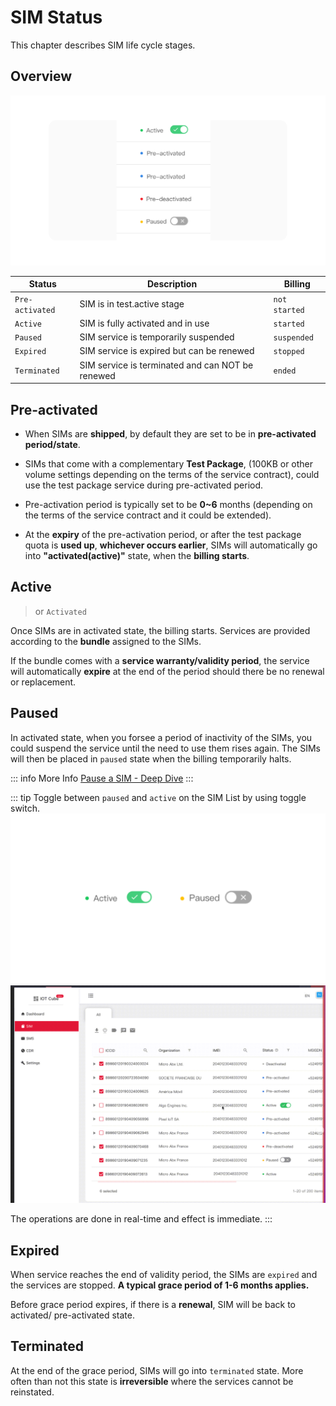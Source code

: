 # SIM Status


This chapter describes SIM life cycle stages.

## Overview
![all states](/states.png)

| Status        | Description           | Billing  |
| ------------- |-------------| -----|
| `Pre-activated`     | SIM is in test.active stage | `not started` |
| `Active`     | SIM is fully activated and in use | `started` |
| `Paused`     | SIM service is temporarily suspended | `suspended` |
| `Expired`     | SIM service is expired but can be renewed | `stopped` |
| `Terminated`     | SIM service is terminated and can NOT be renewed | `ended` |



## Pre-activated

* When SIMs are **shipped**, by default they are set to be in **pre-activated period/state**.

* SIMs that come with a complementary **Test Package**, (100KB or other volume settings depending on the terms of the service contract), could use the test package service during pre-activated period.

* Pre-activation period is typically set to be **0~6** months (depending on the terms of the service contract and it could be extended).

* At the **expiry** of the pre-activation period, or after the test package quota is **used up**, **whichever occurs earlier**, SIMs will automatically go into **"activated(active)"** state, when the **billing starts**.

## Active
> or `Activated`

Once SIMs are in activated state, the billing starts. Services are provided according to the **bundle** assigned to the SIMs. 

If the bundle comes with a **service warranty/validity period**, the service will automatically **expire** at the end of the period should there be no renewal or replacement.

## Paused
In activated state, when you forsee a period of inactivity of the SIMs, you could suspend the service until the need to use them rises again. The SIMs will then be placed in `paused` state when the billing temporarily halts.

::: info More Info
[Pause a SIM - Deep Dive](../sim/pausesim)
:::

::: tip
Toggle between `paused` and `active` on the SIM List by using toggle switch.
![toggleswitch](/toggleswitch.png)
![pause gif](/pause.gif)

The operations are done in real-time and effect is immediate.
:::


## Expired
When service reaches the end of validity period, the SIMs are `expired` and the services are stopped. **A typical grace period of 1-6 months applies.**

Before grace period expires, if there is a **renewal**, SIM will be back to activated/ pre-activated state.


## Terminated
At the end of the grace period, SIMs will go into `terminated` state. More often than not this state is **irreversible** where the services cannot be reinstated. 
